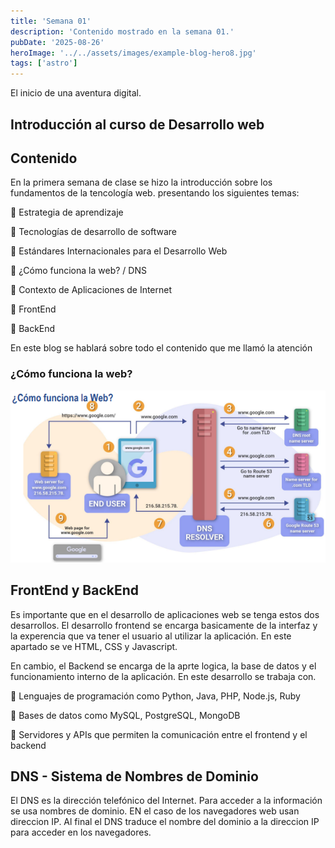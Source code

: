 ```yaml
---
title: 'Semana 01'
description: 'Contenido mostrado en la semana 01.'
pubDate: '2025-08-26'
heroImage: '../../assets/images/example-blog-hero8.jpg'
tags: ['astro']
---
```


El inicio de una aventura digital.

## Introducción al curso de Desarrollo web

## Contenido

En la primera semana de clase se hizo la introducción sobre los fundamentos de la tencología web. presentando los siguientes temas:

🔹 Estrategia de aprendizaje

🔹 Tecnologías de desarrollo de software

🔹 Estándares Internacionales para el Desarrollo Web

🔹 ¿Cómo funciona la web? / DNS

🔹 Contexto de Aplicaciones de Internet

🔹 FrontEnd

🔹 BackEnd

En este blog se hablará sobre todo el contenido que me llamó la atención 

### ¿Cómo funciona la web?

![blog placeholder](../../assets/images/Como_funciona.png)

## FrontEnd y BackEnd

Es importante que en el desarrollo de aplicaciones web se tenga estos dos desarrollos. El desarrollo frontend se encarga basicamente de la interfaz y la experencia que va tener el usuario al utilizar la aplicación. En este apartado se ve HTML, CSS y Javascript.

En cambio, el Backend se encarga de la aprte logica, la base de datos y el funcionamiento interno de la aplicación. En este desarrollo se trabaja con.

🔹 Lenguajes de programación como Python, Java, PHP, Node.js, Ruby

🔹 Bases de datos como MySQL, PostgreSQL, MongoDB

🔹 Servidores y APIs que permiten la comunicación entre el frontend y el backend

## DNS - Sistema de Nombres de Dominio 

El DNS es la dirección telefónico del Internet. Para acceder a la información se usa nombres de dominio. EN el caso de los navegadores web usan direccion IP. Al final el DNS traduce el nombre del dominio a la direccion IP para acceder en los navegadores.


